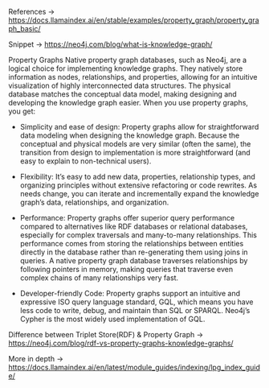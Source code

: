 References -> https://docs.llamaindex.ai/en/stable/examples/property_graph/property_graph_basic/

Snippet -> https://neo4j.com/blog/what-is-knowledge-graph/

Property Graphs
Native property graph databases, such as Neo4j, are a logical choice for implementing knowledge graphs. They natively store information as nodes, relationships, and properties, allowing for an intuitive visualization of highly interconnected data structures. The physical database matches the conceptual data model, making designing and developing the knowledge graph easier. When you use property graphs, you get:

* Simplicity and ease of design: Property graphs allow for straightforward data modeling when designing the knowledge graph. Because the conceptual and physical models are very similar (often the same), the transition from design to implementation is more straightforward (and easy to explain to non-technical users).

- Flexibility: It’s easy to add new data, properties, relationship types, and organizing principles without extensive refactoring or code rewrites. As needs change, you can iterate and incrementally expand the knowledge graph’s data, relationships, and organization.

- Performance: Property graphs offer superior query performance compared to alternatives like RDF databases or relational databases, especially for complex traversals and many-to-many relationships. This performance comes from storing the relationships between entities directly in the database rather than re-generating them using joins in queries. A native property graph database traverses relationships by following pointers in memory, making queries that traverse even complex chains of many relationships very fast.

- Developer-friendly Code: Property graphs support an intuitive and expressive ISO query language standard, GQL, which means you have less code to write, debug, and maintain than SQL or SPARQL. Neo4j’s Cypher is the most widely used implementation of GQL.

Difference between Triplet Store(RDF) & Property Graph -> https://neo4j.com/blog/rdf-vs-property-graphs-knowledge-graphs/

More in depth -> https://docs.llamaindex.ai/en/latest/module_guides/indexing/lpg_index_guide/
